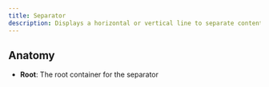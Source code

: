 ```yaml
---
title: Separator
description: Displays a horizontal or vertical line to separate content.
---
```


## Anatomy

- **Root**: The root container for the separator
